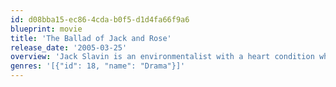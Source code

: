 ```yaml
---
id: d08bba15-ec86-4cda-b0f5-d1d4fa66f9a6
blueprint: movie
title: 'The Ballad of Jack and Rose'
release_date: '2005-03-25'
overview: 'Jack Slavin is an environmentalist with a heart condition who lives with his daughter, Rose, on an isolated island. While Jack fights against developers who wish to build in the area, he also craves more contact with other people. When he invites his girlfriend, Kathleen, and her sons, Rodney and Thaddius, to move in, Rose is upset. The complicated family dynamics makes things difficult for everyone in the house.'
genres: '[{"id": 18, "name": "Drama"}]'
---
```

